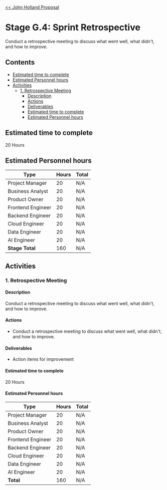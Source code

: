 [<< John Holland Proposal](../../../proposal.md)

# Stage G.4: Sprint Retrospective

Conduct a retrospective meeting to discuss what went well, what didn't, and how to improve.

## <a name='Contents'></a>Contents
<!-- vscode-markdown-toc -->
* [Estimated time to complete](#Estimatedtimetocomplete)
* [Estimated Personnel hours](#EstimatedPersonnelhours)
* [Activities](#Activities)
	* [1. Retrospective Meeting](#RetrospectiveMeeting)
		* [Description](#Description)
		* [Actions](#Actions)
		* [Deliverables](#Deliverables)
		* [Estimated time to complete](#Estimatedtimetocomplete-1)
		* [Estimated Personnel hours](#EstimatedPersonnelhours-1)

<!-- vscode-markdown-toc-config
	numbering=false
	autoSave=false
	/vscode-markdown-toc-config -->
<!-- /vscode-markdown-toc -->

## <a name='Estimatedtimetocomplete'></a>Estimated time to complete

20 Hours

## <a name='EstimatedPersonnelhours'></a>Estimated Personnel hours

| Type             | Hours | Total    |
|------------------|-------|----------|
| Project Manager  | 20    | N/A      |
| Business Analyst | 20    | N/A      |
| Product Owner    | 20    | N/A      |
| Frontend Engineer| 20    | N/A      |
| Backend Engineer | 20    | N/A      |
| Cloud Engineer   | 20    | N/A      |
| Data Engineer    | 20    | N/A      |
| AI Engineer      | 20    | N/A      |
| **Stage Total**  | 160   | N/A      |

## <a name='Activities'></a>Activities

### <a name='RetrospectiveMeeting'></a>1. Retrospective Meeting

#### <a name='Description'></a>Description

Conduct a retrospective meeting to discuss what went well, what didn't, and how to improve.

#### <a name='Actions'></a>Actions

- Conduct a retrospective meeting to discuss what went well, what didn't, and how to improve.

#### <a name='Deliverables'></a>Deliverables

- Action items for improvement

#### <a name='Estimatedtimetocomplete-1'></a>Estimated time to complete

20 Hours

#### <a name='EstimatedPersonnelhours-1'></a>Estimated Personnel hours

| Type             | Hours | Total    |
|------------------|-------|----------|
| Project Manager  | 20    | N/A      |
| Business Analyst | 20    | N/A      |
| Product Owner    | 20    | N/A      |
| Frontend Engineer| 20    | N/A      |
| Backend Engineer | 20    | N/A      |
| Cloud Engineer   | 20    | N/A      |
| Data Engineer    | 20    | N/A      |
| AI Engineer      | 20    | N/A      |
| **Total**        | 160   | N/A      |
